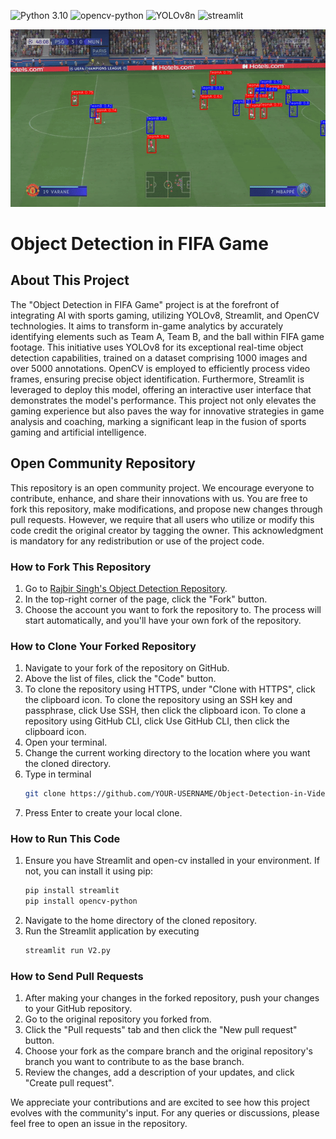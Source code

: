 ![Python 3.10](https://img.shields.io/badge/python-3.10-blue.svg)
![opencv-python](https://img.shields.io/badge/opencv-supported-blue.svg)
![YOLOv8n](https://img.shields.io/badge/YOLOv8n-supported-blue.svg)
![streamlit](https://img.shields.io/badge/Supports-streamlit-black.svg)

![clip](./readme_source/clip.gif)
# Object Detection in FIFA Game

## About This Project
The "Object Detection in FIFA Game" project is at the forefront of integrating AI with sports gaming, utilizing YOLOv8, Streamlit, and OpenCV technologies. It aims to transform in-game analytics by accurately identifying elements such as Team A, Team B, and the ball within FIFA game footage. This initiative uses YOLOv8 for its exceptional real-time object detection capabilities, trained on a dataset comprising 1000 images and over 5000 annotations. OpenCV is employed to efficiently process video frames, ensuring precise object identification. Furthermore, Streamlit is leveraged to deploy this model, offering an interactive user interface that demonstrates the model's performance. This project not only elevates the gaming experience but also paves the way for innovative strategies in game analysis and coaching, marking a significant leap in the fusion of sports gaming and artificial intelligence.

## Open Community Repository
This repository is an open community project. We encourage everyone to contribute, enhance, and share their innovations with us. You are free to fork this repository, make modifications, and propose new changes through pull requests. However, we require that all users who utilize or modify this code credit the original creator by tagging the owner. This acknowledgment is mandatory for any redistribution or use of the project code.

### How to Fork This Repository
1. Go to [Rajbir Singh's Object Detection Repository](https://github.com/rsturka/Object-Detection-IN-FIFA-GAME).
2. In the top-right corner of the page, click the "Fork" button.
3. Choose the account you want to fork the repository to. The process will start automatically, and you'll have your own fork of the repository.

### How to Clone Your Forked Repository
1. Navigate to your fork of the repository on GitHub.
2. Above the list of files, click the "Code" button.
3. To clone the repository using HTTPS, under "Clone with HTTPS", click the clipboard icon. To clone the repository using an SSH key and passphrase, click Use SSH, then click the clipboard icon. To clone a repository using GitHub CLI, click Use GitHub CLI, then click the clipboard icon.
4. Open your terminal.
5. Change the current working directory to the location where you want the cloned directory.
6. Type in terminal
   ```bash
   git clone https://github.com/YOUR-USERNAME/Object-Detection-in-Video-Streams
   ```
7. Press Enter to create your local clone.

### How to Run This Code
1. Ensure you have Streamlit and open-cv installed in your environment. If not, you can install it using pip:
   ```bash
   pip install streamlit
   pip install opencv-python
   ```
2. Navigate to the home directory of the cloned repository.
3. Run the Streamlit application by executing
   ```bash
   streamlit run V2.py
   ```

### How to Send Pull Requests
1. After making your changes in the forked repository, push your changes to your GitHub repository.
2. Go to the original repository you forked from.
3. Click the "Pull requests" tab and then click the "New pull request" button.
4. Choose your fork as the compare branch and the original repository's branch you want to contribute to as the base branch.
5. Review the changes, add a description of your updates, and click "Create pull request".

We appreciate your contributions and are excited to see how this project evolves with the community's input. For any queries or discussions, please feel free to open an issue in the repository.
